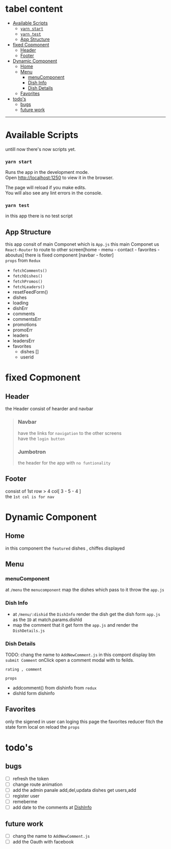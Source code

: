 # tabel content <!-- omit in toc -->

- [Available Scripts](#available-scripts)
    - [`yarn start`](#yarn-start)
    - [`yarn test`](#yarn-test)
  - [App Structure](#app-structure)
- [fixed Copmonent](#fixed-copmonent)
  - [Header](#header)
  - [Footer](#footer)
- [Dynamic Component](#dynamic-component)
  - [Home](#home)
  - [Menu](#menu)
    - [menuComponent<br>](#menucomponent)
    - [Dish Info](#dish-info)
    - [Dish Details](#dish-details)
  - [Favorites](#favorites)
- [todo's](#todos)
  - [bugs](#bugs)
  - [future work](#future-work)

---

# Available Scripts

untill now there's now scripts yet.

### `yarn start`

Runs the app in the development mode.<br />
Open [http://localhost:1250](http://localhost:1250) to view it in the browser.

The page will reload if you make edits.<br />
You will also see any lint errors in the console.

### `yarn test`

in this app there is no test script

## App Structure

this app consit of main Componet which is `App.js` this main Componet us `React-Router` to route to other screen[home - menu - contact - favorites - aboutus]
there is fixed component [navbar - footer]<br>
`props` from `Redux`

- `fetchComments()`
- `fetchDishes()`
- `fetchPromos()`
- `fetchLeaders()`
- resetFeedForm()
- dishes
- loading
- dishErr
- comments
- commentsErr
- promotions
- promoErr
- leaders
- leadersErr
- favorites
  - dishes []
  - userid

# fixed Copmonent

## Header

the Header consist of hearder and navbar

> ### Navbar
>
> have the links for `navigation` to the other screens<br>
> have the `login button`
>
> ### Jumbotron
>
> the header for the app with `no funtionality`

## Footer

consist of 1st row > 4 col[ 3 - 5 - 4 ]<br>
the `1st col is for nav`

# Dynamic Component

## Home

in this component the `featured` dishes , chiffes displayed

## Menu

### menuComponent<br>

at `/menu` the `menucomponent` map the dishes which pass to it throw the `app.js`

### Dish Info

- at `/menu/:dishid` the `DishInfo` render the dish get the dish form `app.js` as the `ID` at match.params.dishId
- map the comment that it get form the `app.js` and render the `DishDetails.js`

### Dish Details

TODO: chang the name to `AddNewComment.js`
in this compont display btn `submit Comment` onClick open a comment modal with to feilds.<br>

```
rating , comment
```

`props`

- addcomment() from dishinfo from `redux`
- dishId form dishinfo

## Favorites

only the sigened in user can loging this page the favorites reducer fitch the state form local on reload
the `props`

# todo's

## bugs

- [ ] refresh the token
- [ ] change route animation
- [ ] add the admin panale add,del,updata dishes get users,add
- [ ] register user
- [ ] remeberme
- [ ] add date to the comments at [DishInfo](src/Components/switch/Menu/DishInfo.js)

## future work

- [ ] chang the name to `AddNewComment.js`
- [ ] add the Oauth with facebook
